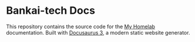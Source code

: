 # Bankai-tech Docs

This repository contains the source code for the [My Homelab](https://docs.bankai-tech.com) documentation. Built with [Docusaurus 3](https://docusaurus.io/), a modern static website generator.
